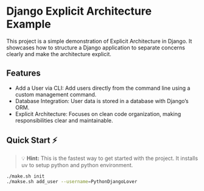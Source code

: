 # Django Explicit Architecture Example
This project is a simple demonstration of Explicit Architecture in Django. It showcases how to structure a Django application to separate concerns clearly and make the architecture explicit.

## Features
- Add a User via CLI: Add users directly from the command line using a custom management command.
- Database Integration: User data is stored in a database with Django’s ORM.
- Explicit Architecture: Focuses on clean code organization, making responsibilities clear and maintainable.

## Quick Start ⚡
> 💡 **Hint:** This is the fastest way to get started with the project. 
> It installs uv to setup python and python environment.
```bash
./make.sh init
./makse.sh add_user --username=PythonDjangoLover
```
